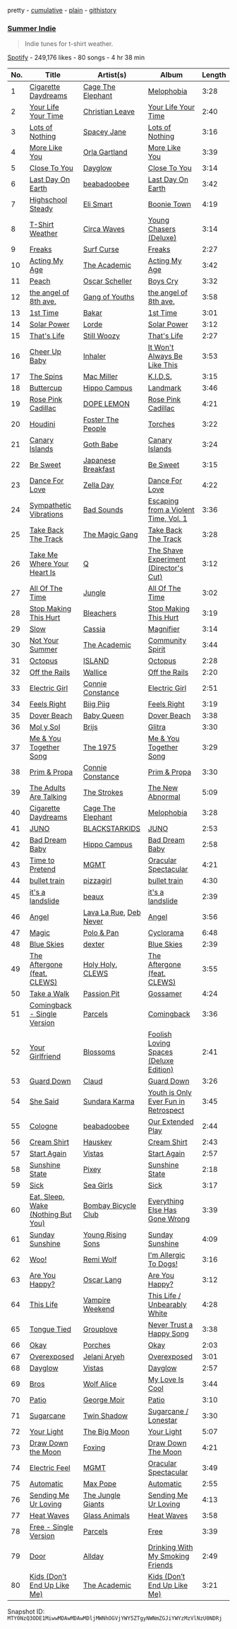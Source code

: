 pretty - [cumulative](/playlists/cumulative/37i9dQZF1DWVsh2vXzlKFb.md) - [plain](/playlists/plain/37i9dQZF1DWVsh2vXzlKFb) - [githistory](https://github.githistory.xyz/mackorone/spotify-playlist-archive/blob/main/playlists/plain/37i9dQZF1DWVsh2vXzlKFb)

### [Summer Indie](https://open.spotify.com/playlist/37i9dQZF1DWVsh2vXzlKFb)

> Indie tunes for t\-shirt weather.

[Spotify](https://open.spotify.com/user/spotify) - 249,176 likes - 80 songs - 4 hr 38 min

| No. | Title | Artist(s) | Album | Length |
|---|---|---|---|---|
| 1 | [Cigarette Daydreams](https://open.spotify.com/track/0lkQOB949M2gLyut86aJ1b) | [Cage The Elephant](https://open.spotify.com/artist/26T3LtbuGT1Fu9m0eRq5X3) | [Melophobia](https://open.spotify.com/album/4kb0lu1IA0KLuwOrw7uD78) | 3:28 |
| 2 | [Your Life Your Time](https://open.spotify.com/track/1HWkMkgqKMLqsAPRh0KNmE) | [Christian Leave](https://open.spotify.com/artist/2G8UkPZnQ8i78L8TfqP1X6) | [Your Life Your Time](https://open.spotify.com/album/4EZaBjrZvPKOch67xp0E3J) | 2:40 |
| 3 | [Lots of Nothing](https://open.spotify.com/track/5A8f466QhliXjJxJ7h6LFB) | [Spacey Jane](https://open.spotify.com/artist/6V70yeZQCoSR2M3fyW8qiA) | [Lots of Nothing](https://open.spotify.com/album/2NqlE6CoTzeRYRYMVEab6H) | 3:16 |
| 4 | [More Like You](https://open.spotify.com/track/1UpFb9izAOYlcxWTOQzGf6) | [Orla Gartland](https://open.spotify.com/artist/3ajf12ub55b51qcS94d9Co) | [More Like You](https://open.spotify.com/album/2zX0uZRqO9wEG6Wq79T5jw) | 3:39 |
| 5 | [Close To You](https://open.spotify.com/track/4ReJJcpW8HtVnqzhf6DwNV) | [Dayglow](https://open.spotify.com/artist/6eJa3zG1QZLRB3xgRuyxbm) | [Close To You](https://open.spotify.com/album/4sRWmCgVULy1s2pMuw1uGY) | 3:14 |
| 6 | [Last Day On Earth](https://open.spotify.com/track/4yc69QtlnLzjcYSMPOtrEo) | [beabadoobee](https://open.spotify.com/artist/35l9BRT7MXmM8bv2WDQiyB) | [Last Day On Earth](https://open.spotify.com/album/7DSp5ZTFwHqzpGEMlbkVAj) | 3:42 |
| 7 | [Highschool Steady](https://open.spotify.com/track/4QMxpwLOwo4PIxpIMYjbAP) | [Eli Smart](https://open.spotify.com/artist/20ZPpiSCh8TSt6Vq07zrcb) | [Boonie Town](https://open.spotify.com/album/5nBpjXFhGx4Kg6nQ0Kmjon) | 4:19 |
| 8 | [T\-Shirt Weather](https://open.spotify.com/track/1uNH7kknB8MVkmh6FfDb6W) | [Circa Waves](https://open.spotify.com/artist/6hl5k4gLl1p3sjhHcb57t2) | [Young Chasers \(Deluxe\)](https://open.spotify.com/album/6lE7PexxLr5OZtAwqBkyFJ) | 3:14 |
| 9 | [Freaks](https://open.spotify.com/track/7EkWXAI1wn8Ii883ecd9xr) | [Surf Curse](https://open.spotify.com/artist/1gl0S9pS0Zw0qfa14rDD3D) | [Freaks](https://open.spotify.com/album/5WjaIWthUR3AjA0UYG3jR5) | 2:27 |
| 10 | [Acting My Age](https://open.spotify.com/track/3kcX1eNaWhs3uqgwpRWgID) | [The Academic](https://open.spotify.com/artist/3VLf4DlBTN2ZRwygS3TNti) | [Acting My Age](https://open.spotify.com/album/2Ty2YnDFpPDqlclwEeNHVW) | 3:42 |
| 11 | [Peach](https://open.spotify.com/track/7paJq7qC0xBrgoHV887VEG) | [Oscar Scheller](https://open.spotify.com/artist/6BToM88XrzNI6VL5GxazUq) | [Boys Cry](https://open.spotify.com/album/4dXFKvaVqrjEqp5wE7cBjp) | 3:32 |
| 12 | [the angel of 8th ave.](https://open.spotify.com/track/1ZBAWvkQlpd87kCfHopEH4) | [Gang of Youths](https://open.spotify.com/artist/142YBUGmLWCJigFLzgguf8) | [the angel of 8th ave.](https://open.spotify.com/album/128oVGwfkxHAthA6WTW4Hl) | 3:58 |
| 13 | [1st Time](https://open.spotify.com/track/4udjo5nLK61pKajakfrndc) | [Bakar](https://open.spotify.com/artist/3K2Srho6NCF3o9MswGR76H) | [1st Time](https://open.spotify.com/album/1ecGfFfdYXsJnRRLuENEtG) | 3:01 |
| 14 | [Solar Power](https://open.spotify.com/track/3KdoeNlEN0BoAKWzaRLNZa) | [Lorde](https://open.spotify.com/artist/163tK9Wjr9P9DmM0AVK7lm) | [Solar Power](https://open.spotify.com/album/0pAF4Jr6MPQ2u0vqG2VOjd) | 3:12 |
| 15 | [That's Life](https://open.spotify.com/track/32q9OuCp7wFdLZKuCXm0wl) | [Still Woozy](https://open.spotify.com/artist/4iMO20EPodreIaEl8qW66y) | [That's Life](https://open.spotify.com/album/5lCRiEhGqKcWZbqMdzrZ9j) | 2:27 |
| 16 | [Cheer Up Baby](https://open.spotify.com/track/4jwrBNhvazRacmab5ArWSZ) | [Inhaler](https://open.spotify.com/artist/6lyMYewq2SuTFIXgiv7OxH) | [It Won't Always Be Like This](https://open.spotify.com/album/54NhZZmsHYbKtTjarvGPwu) | 3:53 |
| 17 | [The Spins](https://open.spotify.com/track/51pshtuYkgUQnt5huMPbKL) | [Mac Miller](https://open.spotify.com/artist/4LLpKhyESsyAXpc4laK94U) | [K.I.D.S.](https://open.spotify.com/album/0WzOtZBpXvWdNdH7hCJ4qo) | 3:15 |
| 18 | [Buttercup](https://open.spotify.com/track/6iCJCZqDJjmBxt07Oid6FI) | [Hippo Campus](https://open.spotify.com/artist/1btWGBz4Uu1HozTwb2Lm8A) | [Landmark](https://open.spotify.com/album/0vb1g018puu47StlIi9wxC) | 3:46 |
| 19 | [Rose Pink Cadillac](https://open.spotify.com/track/3YC7FYhduZbYObLRCdhANa) | [DOPE LEMON](https://open.spotify.com/artist/7oZLKL1GjYiaAgssXsLmW8) | [Rose Pink Cadillac](https://open.spotify.com/album/0JUuId9ZVeNiCk9KGtAUuv) | 4:21 |
| 20 | [Houdini](https://open.spotify.com/track/5Fli1xRi01bvCjsZvKWro0) | [Foster The People](https://open.spotify.com/artist/7gP3bB2nilZXLfPHJhMdvc) | [Torches](https://open.spotify.com/album/7Kmmw7Z5D2UD5MVwdm10sT) | 3:22 |
| 21 | [Canary Islands](https://open.spotify.com/track/7MuU7UbVaKyu4HkHBoHwrD) | [Goth Babe](https://open.spotify.com/artist/7o96HO2zrujyATtVsqGhh3) | [Canary Islands](https://open.spotify.com/album/3T0gMffhvjVW4DQi6PUj1L) | 3:24 |
| 22 | [Be Sweet](https://open.spotify.com/track/2X3J1zgsKEkTSYnjsUQlUZ) | [Japanese Breakfast](https://open.spotify.com/artist/7MoIc5s9KXolCBH1fy9kkw) | [Be Sweet](https://open.spotify.com/album/1gEdYwz5hkFchccCnPlVyu) | 3:15 |
| 23 | [Dance For Love](https://open.spotify.com/track/7hredXafMauuh15FNDEPnQ) | [Zella Day](https://open.spotify.com/artist/100sLnojEpcadRx4edEBA6) | [Dance For Love](https://open.spotify.com/album/4ur5fRmG36m0aYACPyCCEE) | 4:22 |
| 24 | [Sympathetic Vibrations](https://open.spotify.com/track/0y8HL66eDhCCT7dLCHoHZd) | [Bad Sounds](https://open.spotify.com/artist/0hSgRl2U8kSaJLE2Di325f) | [Escaping from a Violent Time, Vol\. 1](https://open.spotify.com/album/2RSxh9GKlkFEAJUL8igKa4) | 3:36 |
| 25 | [Take Back The Track](https://open.spotify.com/track/1oUnzYmReVbOPaFK7e06fk) | [The Magic Gang](https://open.spotify.com/artist/52pNByiBWx6SVMMqqcCA74) | [Take Back The Track](https://open.spotify.com/album/1omzsIGc6EJzxYifCYwgDi) | 3:28 |
| 26 | [Take Me Where Your Heart Is](https://open.spotify.com/track/1RJl5cZ8kFpoVFOS2x6scI) | [Q](https://open.spotify.com/artist/22vqVhfPJab5kkU9txDGX3) | [The Shave Experiment \(Director's Cut\)](https://open.spotify.com/album/6Q3iHNU0fOwOxoCvyteue0) | 3:12 |
| 27 | [All Of The Time](https://open.spotify.com/track/5cnsoV2GXggZXhC27SqYpv) | [Jungle](https://open.spotify.com/artist/59oA5WbbQvomJz2BuRG071) | [All Of The Time](https://open.spotify.com/album/4r5R7JXV1JnuxLqEnXIGMR) | 3:02 |
| 28 | [Stop Making This Hurt](https://open.spotify.com/track/32srSGuuy12hEhrD2iCIIK) | [Bleachers](https://open.spotify.com/artist/2eam0iDomRHGBypaDQLwWI) | [Stop Making This Hurt](https://open.spotify.com/album/6Zumf6wFEd0VHxHIUoMXhX) | 3:19 |
| 29 | [Slow](https://open.spotify.com/track/5Cf6NE8KN82o9U3oAeG3yB) | [Cassia](https://open.spotify.com/artist/2413I9w4sRbBz4zi5zgwjX) | [Magnifier](https://open.spotify.com/album/1Yk0ejrOruZAX1kHniWVIE) | 3:14 |
| 30 | [Not Your Summer](https://open.spotify.com/track/0TGNIoCn8bQJyN6AIT0fOa) | [The Academic](https://open.spotify.com/artist/3VLf4DlBTN2ZRwygS3TNti) | [Community Spirit](https://open.spotify.com/album/6sZWhOHdFpgAZSdR8NJwTe) | 3:44 |
| 31 | [Octopus](https://open.spotify.com/track/5YOOWsO48mJ1yQEaPrMyAl) | [ISLAND](https://open.spotify.com/artist/1UqvcbBmsHw8rjIZe1WiZl) | [Octopus](https://open.spotify.com/album/5WkOnwih11HOBcxljyvng7) | 2:28 |
| 32 | [Off the Rails](https://open.spotify.com/track/0h7Vz5MQyJjO4ZnMW7HTjV) | [Wallice](https://open.spotify.com/artist/6d6ts87Fxm1EdULf4CaLw4) | [Off the Rails](https://open.spotify.com/album/7lhVwtCdwtbtDkfZ0747aS) | 2:20 |
| 33 | [Electric Girl](https://open.spotify.com/track/1huzyi7reLgbLmt821wt3I) | [Connie Constance](https://open.spotify.com/artist/4RB2kk5dmocmMiHFBlmOEt) | [Electric Girl](https://open.spotify.com/album/7sgrvPjefNDij7N8707dKc) | 2:51 |
| 34 | [Feels Right](https://open.spotify.com/track/0BWBqb5XxraObLopqskk6D) | [Biig Piig](https://open.spotify.com/artist/4GoD5FJCgC0lbzde7ly44M) | [Feels Right](https://open.spotify.com/album/2p1ShoYCCYtOfyDXRS97Gn) | 3:19 |
| 35 | [Dover Beach](https://open.spotify.com/track/24xZVbTSffURaVwGfiVTOu) | [Baby Queen](https://open.spotify.com/artist/4VqlewwKZJoIcA88PYHUDd) | [Dover Beach](https://open.spotify.com/album/3cF6aotAMfbdocJDA2fLjU) | 3:38 |
| 36 | [Mol y Sol](https://open.spotify.com/track/7AlzbuJ7jtFC2roWwgXvLL) | [Brijs](https://open.spotify.com/artist/1w6YfDok1oXwLvE1rlHewV) | [Glitra](https://open.spotify.com/album/7GYLONcNgPmog4Zqn8sm3b) | 3:30 |
| 37 | [Me & You Together Song](https://open.spotify.com/track/4AQzk2yNWKs6sYhZi6NzVN) | [The 1975](https://open.spotify.com/artist/3mIj9lX2MWuHmhNCA7LSCW) | [Me & You Together Song](https://open.spotify.com/album/6RicVnt1SB39xCjG81RUDo) | 3:29 |
| 38 | [Prim & Propa](https://open.spotify.com/track/73782aOQUGbQfZrg6P1wIq) | [Connie Constance](https://open.spotify.com/artist/4RB2kk5dmocmMiHFBlmOEt) | [Prim & Propa](https://open.spotify.com/album/6SkM7R8HS1aGgTqm2QLViD) | 3:30 |
| 39 | [The Adults Are Talking](https://open.spotify.com/track/5ruzrDWcT0vuJIOMW7gMnW) | [The Strokes](https://open.spotify.com/artist/0epOFNiUfyON9EYx7Tpr6V) | [The New Abnormal](https://open.spotify.com/album/2xkZV2Hl1Omi8rk2D7t5lN) | 5:09 |
| 40 | [Cigarette Daydreams](https://open.spotify.com/track/2tznHmp70DxMyr2XhWLOW0) | [Cage The Elephant](https://open.spotify.com/artist/26T3LtbuGT1Fu9m0eRq5X3) | [Melophobia](https://open.spotify.com/album/4EK8gtQfdVsmDTji7gBFlz) | 3:28 |
| 41 | [JUNO](https://open.spotify.com/track/5eGnzWOwLq7zhnj9XsTFY4) | [BLACKSTARKIDS](https://open.spotify.com/artist/7but14WsfXJkF8hm07xx6E) | [JUNO](https://open.spotify.com/album/0K0zA9j4dAYRTSzO4OoRp0) | 2:53 |
| 42 | [Bad Dream Baby](https://open.spotify.com/track/4S7misxIYuUVypO0NwDwuW) | [Hippo Campus](https://open.spotify.com/artist/1btWGBz4Uu1HozTwb2Lm8A) | [Bad Dream Baby](https://open.spotify.com/album/1TBnwPS0Mbn5DsRNeSlvrR) | 2:58 |
| 43 | [Time to Pretend](https://open.spotify.com/track/4iG2gAwKXsOcijVaVXzRPW) | [MGMT](https://open.spotify.com/artist/0SwO7SWeDHJijQ3XNS7xEE) | [Oracular Spectacular](https://open.spotify.com/album/6mm1Skz3JE6AXneya9Nyiv) | 4:21 |
| 44 | [bullet train](https://open.spotify.com/track/5oka498ZuBpOR2WTWq4XoB) | [pizzagirl](https://open.spotify.com/artist/0ef7Q5r0NAMicEugmtYxjA) | [bullet train](https://open.spotify.com/album/5H2UTwsW31W83uw9LklJV4) | 4:30 |
| 45 | [it's a landslide](https://open.spotify.com/track/0uOWwP2AQqdwNuXJHeuErG) | [beaux](https://open.spotify.com/artist/6aw3gb4KA0sfz1Vac4JNaj) | [it's a landslide](https://open.spotify.com/album/1Oc7fvNL3yxeXfLbYN17ER) | 2:39 |
| 46 | [Angel](https://open.spotify.com/track/1l1o761oy3oZiwzU75QI5S) | [Lava La Rue](https://open.spotify.com/artist/271bbpX3pdCi56ZJA1jQ43), [Deb Never](https://open.spotify.com/artist/55EarwWraRQY9diMo9Oeul) | [Angel](https://open.spotify.com/album/5FMkcYANuajBUi9yq27hgU) | 3:56 |
| 47 | [Magic](https://open.spotify.com/track/4XsrQYCU60mBHzjFVImgFf) | [Polo & Pan](https://open.spotify.com/artist/45yEuthJ9yq1rNXAOpBnqM) | [Cyclorama](https://open.spotify.com/album/46vqvAYDetWqC04lXDzTmc) | 6:48 |
| 48 | [Blue Skies](https://open.spotify.com/track/4e11dFRYAcJyvIv9Y35ERA) | [dexter](https://open.spotify.com/artist/3bAdh9KH0kxlwrfz7Uh5Aa) | [Blue Skies](https://open.spotify.com/album/3RWu6OftP02gYbA5k0ixM0) | 2:39 |
| 49 | [The Aftergone \(feat\. CLEWS\)](https://open.spotify.com/track/3VpeDsKDbBILjniX4y3rFA) | [Holy Holy](https://open.spotify.com/artist/5KeQyt1QJBjcutJ2AuLNO2), [CLEWS](https://open.spotify.com/artist/6cw5iGpmkR9dNaIZ85j8ya) | [The Aftergone \(feat\. CLEWS\)](https://open.spotify.com/album/2PI3lgEBf6tTcJlb0vMWlF) | 3:55 |
| 50 | [Take a Walk](https://open.spotify.com/track/4Sfa7hdVkqlM8UW5LsSY3F) | [Passion Pit](https://open.spotify.com/artist/7gjAu1qr5C2grXeQFFOGeh) | [Gossamer](https://open.spotify.com/album/14JU5SskmcyckE5I8PY6lv) | 4:24 |
| 51 | [Comingback \- Single Version](https://open.spotify.com/track/5gw6D0cBSEBGlv68liOrne) | [Parcels](https://open.spotify.com/artist/3oKRxpszQKUjjaHz388fVA) | [Comingback](https://open.spotify.com/album/0EszwSv58sj1RPucFPI9Xa) | 3:36 |
| 52 | [Your Girlfriend](https://open.spotify.com/track/3tzU46wNOVaFiYRNtNYY66) | [Blossoms](https://open.spotify.com/artist/22RISwgVJyZu9lpqAcv1F5) | [Foolish Loving Spaces \(Deluxe Edition\)](https://open.spotify.com/album/0yMTm5gz3ZoUItDgE2kVru) | 2:41 |
| 53 | [Guard Down](https://open.spotify.com/track/4Qx7ThsDRXzhxxAaSPLlI6) | [Claud](https://open.spotify.com/artist/5MaQlvNGOaTj39apHsXVq1) | [Guard Down](https://open.spotify.com/album/5v6JyuSddGvPBgxxo04ljf) | 3:26 |
| 54 | [She Said](https://open.spotify.com/track/3ZJZjjKFxTqVGJ8QIYKMjp) | [Sundara Karma](https://open.spotify.com/artist/4fgXfJCQnK6c44u4KzAtQP) | [Youth is Only Ever Fun in Retrospect](https://open.spotify.com/album/3Hua29YXoJu25qVEhmssFb) | 3:45 |
| 55 | [Cologne](https://open.spotify.com/track/1NaDK3atogQEn9glK5fYuy) | [beabadoobee](https://open.spotify.com/artist/35l9BRT7MXmM8bv2WDQiyB) | [Our Extended Play](https://open.spotify.com/album/6EBrUVVsjIQD8N0c63mqjv) | 2:44 |
| 56 | [Cream Shirt](https://open.spotify.com/track/0FeXe1ip5JvofSszofHYIQ) | [Hauskey](https://open.spotify.com/artist/3xjvEQFNYxMqlh7IAo3MMI) | [Cream Shirt](https://open.spotify.com/album/0krr7Z6jLgFaj613S6ZNjK) | 2:43 |
| 57 | [Start Again](https://open.spotify.com/track/3uahX9Gi4Syz5OsXO2w1eN) | [Vistas](https://open.spotify.com/artist/5YA1c6yVkPnflTLMfOgjzc) | [Start Again](https://open.spotify.com/album/36YtEo95psh4gVMQYaEmgA) | 2:57 |
| 58 | [Sunshine State](https://open.spotify.com/track/4fdnzqkyETaIfre0df8FHk) | [Pixey](https://open.spotify.com/artist/0Mwm5rtTYi44wClH4ZXjkI) | [Sunshine State](https://open.spotify.com/album/7EWBIDFpNqrkZgN6UduHij) | 2:18 |
| 59 | [Sick](https://open.spotify.com/track/1gKQL1gGEOvucV6zSjsY0P) | [Sea Girls](https://open.spotify.com/artist/45FqwUG4hTT6d39r2HUsUe) | [Sick](https://open.spotify.com/album/5l0kOd4WdDI44FLnEgpBkC) | 3:17 |
| 60 | [Eat, Sleep, Wake \(Nothing But You\)](https://open.spotify.com/track/3nClCcBmn9NnrRQkQTkx1J) | [Bombay Bicycle Club](https://open.spotify.com/artist/3pTE9iaJTkWns3mxpNQlJV) | [Everything Else Has Gone Wrong](https://open.spotify.com/album/11yHtE6IzOk6elh9cJzldJ) | 3:39 |
| 61 | [Sunday Sunshine](https://open.spotify.com/track/4wkCy8ASVWRbVZNI2V13FG) | [Young Rising Sons](https://open.spotify.com/artist/6ZUjdwG0NvY6MT7vvmluhV) | [Sunday Sunshine](https://open.spotify.com/album/0AWEqh8xWb0BSLjPFi1V8y) | 4:09 |
| 62 | [Woo!](https://open.spotify.com/track/2q3VZjLVCWbJq0rICML7va) | [Remi Wolf](https://open.spotify.com/artist/0NB5HROxc8dDBXpkIi1v3d) | [I'm Allergic To Dogs!](https://open.spotify.com/album/23JijmRgLWloEMnFUwHJa2) | 3:16 |
| 63 | [Are You Happy?](https://open.spotify.com/track/4kLdC0g4IzdTL1sUlIpnh4) | [Oscar Lang](https://open.spotify.com/artist/6deCiWT7ATcDWP2Cvlalvn) | [Are You Happy?](https://open.spotify.com/album/0XqYtsDMA5ORWlPLkc2LGF) | 3:12 |
| 64 | [This Life](https://open.spotify.com/track/46VD9EYQ2lIZcJUTptvuNF) | [Vampire Weekend](https://open.spotify.com/artist/5BvJzeQpmsdsFp4HGUYUEx) | [This Life / Unbearably White](https://open.spotify.com/album/6N1pLez4f6aCvIc4z1ipU6) | 4:28 |
| 65 | [Tongue Tied](https://open.spotify.com/track/0GO8y8jQk1PkHzS31d699N) | [Grouplove](https://open.spotify.com/artist/3kVUvbeRdcrqQ3oHk5hPdx) | [Never Trust a Happy Song](https://open.spotify.com/album/3oylWMc9TTC6Nx4I6U3axc) | 3:38 |
| 66 | [Okay](https://open.spotify.com/track/3a1FmKNt5614MLAh7KeWTb) | [Porches](https://open.spotify.com/artist/2JzhQYGos3RqV7MT5fWeek) | [Okay](https://open.spotify.com/album/4zuOje7GYsDwFL3ZkAxJ4W) | 2:03 |
| 67 | [Overexposed](https://open.spotify.com/track/75ltCxPZaTM2hi8YRnQuir) | [Jelani Aryeh](https://open.spotify.com/artist/7A47sEe0ih6WpKmNCRMu86) | [Overexposed](https://open.spotify.com/album/1fo7LauHBzmPE1JxHOF9qu) | 3:01 |
| 68 | [Dayglow](https://open.spotify.com/track/6Mi8q6mFuC2U5pPBNYGyOv) | [Vistas](https://open.spotify.com/artist/5YA1c6yVkPnflTLMfOgjzc) | [Dayglow](https://open.spotify.com/album/5Xr2av8BUCDDdvhaJ0Mm0n) | 2:57 |
| 69 | [Bros](https://open.spotify.com/track/2PIcAQiSOayFwJrfWc72Qc) | [Wolf Alice](https://open.spotify.com/artist/3btzEQD6sugImIHPMRgkwV) | [My Love Is Cool](https://open.spotify.com/album/2L82g2rqAlNBcADFzayJBU) | 3:44 |
| 70 | [Patio](https://open.spotify.com/track/4g3WTTn3b4SH7euXZXBElU) | [George Moir](https://open.spotify.com/artist/6eNGoUHSDYfXSy5SvnN1Uu) | [Patio](https://open.spotify.com/album/3ofIUN12C1UIv5WxPskA6t) | 3:10 |
| 71 | [Sugarcane](https://open.spotify.com/track/7mlmzmjgcAr6UA2py7i8Ki) | [Twin Shadow](https://open.spotify.com/artist/6fLrPFLWLSCrp7gcTZXcKb) | [Sugarcane / Lonestar](https://open.spotify.com/album/0ICkndpxzUb1HJfl6w3HfH) | 3:30 |
| 72 | [Your Light](https://open.spotify.com/track/6vYRwtuNmaQJg7SlcrMdPs) | [The Big Moon](https://open.spotify.com/artist/0KU55rzxAihPhi27MAuz9O) | [Your Light](https://open.spotify.com/album/08Ry44RWNOnXiw7gZlBXkg) | 5:07 |
| 73 | [Draw Down the Moon](https://open.spotify.com/track/3dfR4iZwOxuYldXTjzBykP) | [Foxing](https://open.spotify.com/artist/2dfxY7YDuYCUtWFzWTS6IR) | [Draw Down The Moon](https://open.spotify.com/album/0BY19FXSzQ2HwgRlE7FDg0) | 4:21 |
| 74 | [Electric Feel](https://open.spotify.com/track/3FtYbEfBqAlGO46NUDQSAt) | [MGMT](https://open.spotify.com/artist/0SwO7SWeDHJijQ3XNS7xEE) | [Oracular Spectacular](https://open.spotify.com/album/6mm1Skz3JE6AXneya9Nyiv) | 3:49 |
| 75 | [Automatic](https://open.spotify.com/track/3cAZ0A6Mmwcowrnu8r7b7o) | [Max Pope](https://open.spotify.com/artist/1pW42WHCsBicnNoBkcbD7i) | [Automatic](https://open.spotify.com/album/6Z5o62tAOsM7gIeMVhm0WC) | 2:55 |
| 76 | [Sending Me Ur Loving](https://open.spotify.com/track/1QwhWld3yDy65MJCeBelCp) | [The Jungle Giants](https://open.spotify.com/artist/6wFwvxJkurQPU2UdeD4qVt) | [Sending Me Ur Loving](https://open.spotify.com/album/4JUcT1r5eSr0B8jhuibVJ1) | 4:13 |
| 77 | [Heat Waves](https://open.spotify.com/track/6CDzDgIUqeDY5g8ujExx2f) | [Glass Animals](https://open.spotify.com/artist/4yvcSjfu4PC0CYQyLy4wSq) | [Heat Waves](https://open.spotify.com/album/69K1zrf6TkXHdYUO8n2qVi) | 3:58 |
| 78 | [Free \- Single Version](https://open.spotify.com/track/6kPsTBAGRoAeCCbzYoAZIm) | [Parcels](https://open.spotify.com/artist/3oKRxpszQKUjjaHz388fVA) | [Free](https://open.spotify.com/album/6O3OdDwmvAM9S9mpk4Z3pv) | 3:39 |
| 79 | [Door](https://open.spotify.com/track/0WFoIkMN4AOzbTBsnLgdvA) | [Allday](https://open.spotify.com/artist/2Ltr0s15RyvsjqWzSmiSRs) | [Drinking With My Smoking Friends](https://open.spotify.com/album/1jDIrxobGpCf7TR8IhbPUM) | 2:49 |
| 80 | [Kids \(Don’t End Up Like Me\)](https://open.spotify.com/track/6bcm4WKb0SlHqssKZyoGrB) | [The Academic](https://open.spotify.com/artist/3VLf4DlBTN2ZRwygS3TNti) | [Kids \(Don’t End Up Like Me\)](https://open.spotify.com/album/47RlVIsoWC6hL0N1nYiNUw) | 3:21 |

Snapshot ID: `MTY0NzQ3ODE1MiwwMDAwMDAwMDljMWNhOGVjYWY5ZTgyNWNmZGJiYWYzMzVlNzU0NDRj`